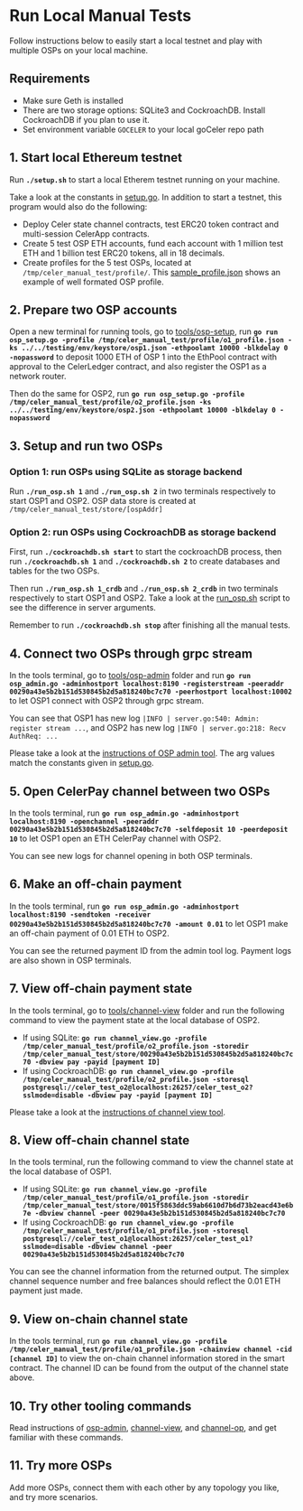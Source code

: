 # Run Local Manual Tests

Follow instructions below to easily start a local testnet and play with multiple OSPs on your local machine.

## Requirements

- Make sure Geth is installed
- There are two storage options: SQLite3 and CockroachDB. Install CockroachDB if you plan to use it.
- Set environment variable `GOCELER` to your local goCeler repo path

## 1. Start local Ethereum testnet

Run **`./setup.sh`** to start a local Etherem testnet running on your machine.

Take a look at the constants in [setup.go](./setup.go). In addition to start a testnet, this program would also do the following:

- Deploy Celer state channel contracts, test ERC20 token contract and multi-session CelerApp contracts.
- Create 5 test OSP ETH accounts, fund each account with 1 million test ETH and 1 billion test ERC20 tokens, all in 18 decimals. 
- Create profiles for the 5 test OSPs, located at `/tmp/celer_manual_test/profile/`. This [sample_profile.json](./sample_profile.json) shows an example of well formated OSP profile.

## 2. Prepare two OSP accounts

Open a new terminal for running tools, go to [tools/osp-setup](../../tools/osp-setup/), run **`go run osp_setup.go -profile /tmp/celer_manual_test/profile/o1_profile.json -ks ../../testing/env/keystore/osp1.json -ethpoolamt 10000 -blkdelay 0 -nopassword`** to deposit 1000 ETH of OSP 1 into the EthPool contract with approval to the CelerLedger contract, and also register the OSP1 as a network router.

Then do the same for OSP2, run **`go run osp_setup.go -profile /tmp/celer_manual_test/profile/o2_profile.json -ks ../../testing/env/keystore/osp2.json -ethpoolamt 10000 -blkdelay 0 -nopassword`**

## 3. Setup and run two OSPs

### Option 1: run OSPs using SQLite as storage backend

Run **`./run_osp.sh 1`** and **`./run_osp.sh 2`** in two terminals respectively to start OSP1 and OSP2. OSP data store is created at `/tmp/celer_manual_test/store/[ospAddr]`

### Option 2: run OSPs using CockroachDB as storage backend

First, run **`./cockroachdb.sh start`** to start the cockroachDB process, then run **`./cockroachdb.sh 1`** and **`./cockroachdb.sh 2`** to create databases and tables for the two OSPs.

Then run **`./run_osp.sh 1_crdb`** and **`./run_osp.sh 2_crdb`** in two terminals respectively to start OSP1 and OSP2. Take a look at the [run_osp.sh](./run_osp.sh) script to see the difference in server arguments.

Remember to run  **`./cockroachdb.sh stop`** after finishing all the manual tests.

## 4. Connect two OSPs through grpc stream

In the tools terminal, go to [tools/osp-admin](../../tools/osp-admin/) folder and run **`go run osp_admin.go -adminhostport localhost:8190 -registerstream -peeraddr 00290a43e5b2b151d530845b2d5a818240bc7c70 -peerhostport localhost:10002`** to let OSP1 connect with OSP2 through grpc stream.

You can see that OSP1 has new log `|INFO | server.go:540: Admin: register stream ...`, and OSP2 has new log `|INFO | server.go:218: Recv AuthReq: ...`

Please take a look at the [instructions of OSP admin tool](../../tools/osp-admin/README.md). The arg values match the constants given in [setup.go](./setup.go).

## 5. Open CelerPay channel between two OSPs

In the tools terminal, run **`go run osp_admin.go -adminhostport localhost:8190 -openchannel -peeraddr 00290a43e5b2b151d530845b2d5a818240bc7c70 -selfdeposit 10 -peerdeposit 10`** to let OSP1 open an ETH CelerPay channel with OSP2.

You can see new logs for channel opening in both OSP terminals.

## 6. Make an off-chain payment

In the tools terminal, run **`go run osp_admin.go -adminhostport localhost:8190 -sendtoken -receiver 00290a43e5b2b151d530845b2d5a818240bc7c70 -amount 0.01`** to let OSP1 make an off-chain payment of 0.01 ETH to OSP2.

You can see the returned payment ID from the admin tool log. Payment logs are also shown in OSP terminals.

## 7. View off-chain payment state

In the tools terminal, go to [tools/channel-view](../../tools/channel-view/) folder and run the following command to view the payment state at the local database of OSP2.

- If using SQLite: **`go run channel_view.go -profile /tmp/celer_manual_test/profile/o2_profile.json -storedir /tmp/celer_manual_test/store/00290a43e5b2b151d530845b2d5a818240bc7c70 -dbview pay -payid [payment ID]`**
- If using CockroachDB: **`go run channel_view.go -profile /tmp/celer_manual_test/profile/o2_profile.json -storesql postgresql://celer_test_o2@localhost:26257/celer_test_o2?sslmode=disable -dbview pay -payid [payment ID]`**

Please take a look at the [instructions of channel view tool](../../tools/channel-view/README.md).

## 8. View off-chain channel state

In the tools terminal, run the following command to view the channel state at the local database of OSP1.

- If using SQLite: **`go run channel_view.go -profile /tmp/celer_manual_test/profile/o1_profile.json -storedir /tmp/celer_manual_test/store/0015f5863ddc59ab6610d7b6d73b2eacd43e6b7e -dbview channel -peer 00290a43e5b2b151d530845b2d5a818240bc7c70`** 
- If using CockroachDB: **`go run channel_view.go -profile /tmp/celer_manual_test/profile/o1_profile.json -storesql postgresql://celer_test_o1@localhost:26257/celer_test_o1?sslmode=disable -dbview channel -peer 00290a43e5b2b151d530845b2d5a818240bc7c70`** 

You can see the channel information from the returned output. The simplex channel sequence number and free balances should reflect the 0.01 ETH payment just made.

## 9. View on-chain channel state

In the tools terminal, run **`go run channel_view.go -profile /tmp/celer_manual_test/profile/o1_profile.json -chainview channel -cid [channel ID]`** to view the on-chain channel information stored in the smart contract. The channel ID can be found from the output of the channel state above. 

## 10. Try other tooling commands

Read instructions of [osp-admin](../../tools/osp-admin/README.md), [channel-view](../../tools/channel-view/README.md), and [channel-op](../../tools/channel-op/README.md), and get familiar with these commands.

## 11. Try more OSPs

Add more OSPs, connect them with each other by any topology you like, and try more scenarios.

